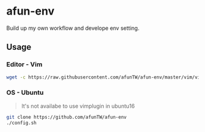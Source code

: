 # afun-env

Build up my own workflow and develope env setting.

## Usage

### Editor - Vim

```sh
wget -c https://raw.githubusercontent.com/afunTW/afun-env/master/vim/vimrc ~/.vimrc
```

### OS - Ubuntu

> It's not availabe to use vimplugin in ubuntu16

```sh
git clone https://github.com/afunTW/afun-env
./config.sh
```
